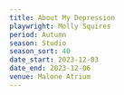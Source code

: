 ```yaml
---
title: About My Depression
playwright: Molly Squires
period: Autumn
season: Studio
season_sort: 40
date_start: 2023-12-03
date_end: 2023-12-06
venue: Malone Atrium
---
```

